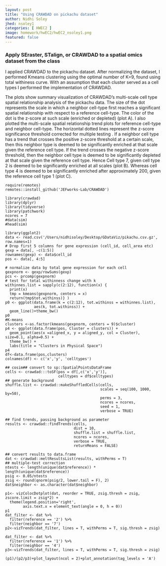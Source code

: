 ```yaml
---
layout: post
title: "Using CRAWDAD on pickachu dataset"
author: Nidhi Soley
jhed: nsoley1
categories: [ HWEC2 ]
image: homework/hwEC2/hwEC2_nsoley1.png
featured: false
---
```


### Apply SEraster, STalign, or CRAWDAD to a spatial omics dataset from the class
I applied CRAWDAD to the pickachu dataset. After normalizing the dataset, I performed Kmeans clustering using the optimal number of K=9, found using total withiness curve. With an assumption that each cluster served as a cell types I performed the implementation of CRAWDAD.

The plots show summary visualization of CRAWDAD’s multi-scale cell type spatial relationship analysis of the pickachu data. The size of the dot represents the scale in which a neighbor cell-type first reaches a significant spatial relationship with respect to a reference cell-type. The color of the dot is the z-score at such scale (enriched or depleted) (plot A). I also plotted the multi-scale spatial relationship trend plots for reference cell-type and neighbor cell-type. The horizontal dotted lines represent the z-score significance threshold corrected for multiple testing . If a neighbor cell type has a trend that crosses the positive z-score threshold at a certain scale, then this neighbor type is deemed to be significantly enriched at that scale given the reference cell type. If the trend crosses the negative z-score threshold, then the neighbor cell type is deemed to be significantly depleted at that scale given the reference cell type. Hence Cell type 7, given cell type 2 is deemed to be significantly enriched at all scales (plot B). Whereas cell type 4 is deemed to be significantly enriched after approximately 200, given the reference cell type 1 (plot C).

```{r}
require(remotes)
remotes::install_github('JEFworks-Lab/CRAWDAD')

library(crawdad)
library(dplyr)
library(tidyverse)
library(patchwork)
ncores = 7
#data(sim)
#head(sim)

library(ggplot2)
data <- read.csv('/Users/nidhisoley/Desktop/GDataViz/pikachu.csv.gz', row.names=1)
# Drop first 5 columns for gene expression (cell_id, cell_area etc)
gexp = data[, -c(1:5)]
rownames(gexp) <- data$cell_id
pos <- data[, 4:5]

# normalize data by total gene expression for each cell
gexpnorm <- gexp/rowSums(gexp)
pcs <- prcomp(gexpnorm)
# test for total withinness change with k
withinnes.list = sapply(c(2:12), function(x) { 
  print(x)
  tmp = kmeans(gexpnorm, centers = x)
  return(tmp$tot.withinss)} )
p0 <- ggplot(data.frame(k = c(2:12), tot.withinss = withinnes.list), 
             aes(k, tot.withinss)) +
  geom_line()+theme_bw()
p0
#K-means
clusters <-as.factor(kmeans(gexpnorm, centers = 9)$cluster)
p4 <- ggplot(data.frame(pos, Cluster = clusters)) + 
  geom_point(aes(x =aligned_x, y = aligned_y, col = Cluster), size=0.1, alpha=0.5) + 
  theme_bw() +
  labs(title = "Clusters in Physical Space")
p4
df<-data.frame(pos,clusters)
colnames(df) <- c('x','y', 'celltypes')

## cosim## convert to sp::SpatialPointsDataFrame
cells <- crawdad:::toSF(pos = df[,c('x','y')],
                        celltypes = df$celltypes)
## generate background
shuffle.list <- crawdad::makeShuffledCells(cells,
                                           scales = seq(100, 1000, by=50),
                                           perms = 3,
                                           ncores = ncores,
                                           seed = 1,
                                           verbose = TRUE)

## find trends, passing background as parameter
results <- crawdad::findTrends(cells,
                               dist = 10,
                               shuffle.list = shuffle.list,
                               ncores = ncores,
                               verbose = TRUE, 
                               returnMeans = FALSE)

## convert results to data.frame
dat <- crawdad::meltResultsList(results, withPerms = T)
## multiple-test correction
ntests <- length(unique(dat$reference)) * length(unique(dat$reference))
psig <- 0.05/ntests
zsig <- round(qnorm(psig/2, lower.tail = F), 2)
dat$neighbor <- as.character(dat$neighbor)

p1<- vizColocDotplot(dat, reorder = TRUE, zsig.thresh = zsig, zscore.limit = zsig*2) +
  theme(legend.position='right',
        axis.text.x = element_text(angle = 0, h = 0))
p1
dat_filter <- dat %>% 
  filter(reference == '2') %>% 
  filter(neighbor == '7')
p2<-vizTrends(dat_filter, lines = T, withPerms = T, sig.thresh = zsig)

dat_filter <- dat %>% 
  filter(reference == '1') %>% 
  filter(neighbor == '4')
p3<-vizTrends(dat_filter, lines = T, withPerms = T, sig.thresh = zsig)

(p1)/(p2/p3)+plot_layout(ncol = 2)+plot_annotation(tag_levels = 'A')

```
